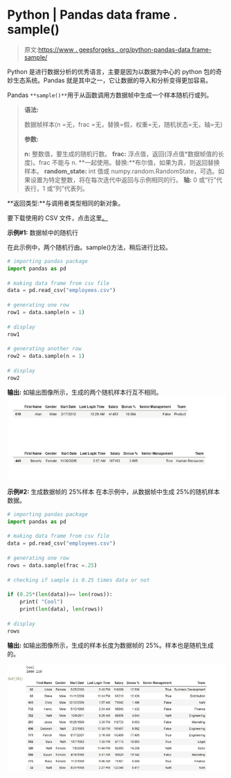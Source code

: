 # Python | Pandas data frame . sample()

> 原文:[https://www . geesforgeks . org/python-pandas-data frame-sample/](https://www.geeksforgeeks.org/python-pandas-dataframe-sample/)

Python 是进行数据分析的优秀语言，主要是因为以数据为中心的 python 包的奇妙生态系统。Pandas 就是其中之一，它让数据的导入和分析变得更加容易。

Pandas `**sample()**`用于从函数调用方数据帧中生成一个样本随机行或列。

> **语法:**
> 
> 数据帧样本(n =无，frac =无，替换=假，权重=无，随机状态=无，轴=无)
> 
> **参数:**
> 
> **n:** 整数值，要生成的随机行数。
> **frac:** 浮点值，返回(浮点值*数据帧值的长度)。frac 不能与 n.
> **一起使用。替换:**布尔值，如果为真，则返回替换样本。
> **random_state:** int 值或 numpy.random.RandomState，可选。如果设置为特定整数，将在每次迭代中返回与示例相同的行。
> **轴:** 0 或“行”代表行，1 或“列”代表列。

**返回类型:**与调用者类型相同的新对象。

要下载使用的 CSV 文件，点击这里[。](https://media.geeksforgeeks.org/wp-content/uploads/employees.csv)

**示例#1:** 数据帧中的随机行

在此示例中，两个随机行由。sample()方法，稍后进行比较。

```py
# importing pandas package
import pandas as pd

# making data frame from csv file 
data = pd.read_csv("employees.csv")

# generating one row 
row1 = data.sample(n = 1)

# display
row1

# generating another row
row2 = data.sample(n = 1)

# display
row2
```

**输出:**
如输出图像所示，生成的两个随机样本行互不相同。
![](img/c787040a56e1593934cb261cc5ff44b7.png)

**示例#2:** 生成数据帧的 25%样本
在本示例中，从数据帧中生成 25%的随机样本数据。

```py
# importing pandas package
import pandas as pd

# making data frame from csv file 
data = pd.read_csv("employees.csv")

# generating one row 
rows = data.sample(frac =.25)

# checking if sample is 0.25 times data or not

if (0.25*(len(data))== len(rows)):
    print( "Cool")
    print(len(data), len(rows))

# display
rows
```

**输出:**
如输出图像所示，生成的样本长度为数据帧的 25%。样本也是随机生成的。

![](img/1e36f9d3213238e910cb61249a9b17e6.png)